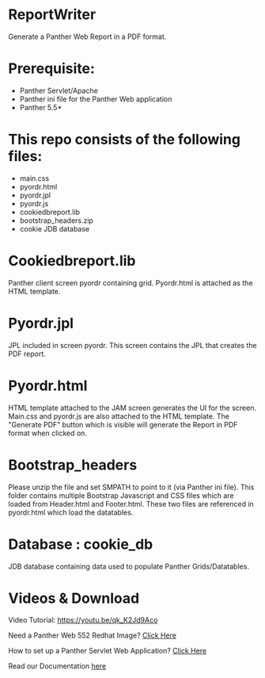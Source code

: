 # ReportWriter
Generate a Panther Web Report in a PDF format.

# Prerequisite:
  * Panther Servlet/Apache
  * Panther ini file for the Panther Web application
  * Panther 5.5*

# This repo consists of the following files:
  * main.css
  * pyordr.html
  * pyordr.jpl
  * pyordr.js
  * cookiedbreport.lib
  * bootstrap_headers.zip
  * cookie JDB database
  
# Cookiedbreport.lib
Panther client screen pyordr containing grid. Pyordr.html  is attached as the HTML template.

# Pyordr.jpl
 JPL included in screen pyordr. This screen contains the JPL  that creates the PDF report.  

# Pyordr.html
HTML template attached to the JAM screen generates the UI for the screen. Main.css and pyordr.js are also attached to the HTML template. The "Generate PDF" button which is visible will generate the Report in PDF format when clicked on.

# Bootstrap_headers
Please unzip the file and set SMPATH to point to it (via Panther ini file). This folder contains multiple Bootstrap Javascript and CSS files which are loaded from Header.html and Footer.html. These two files are referenced in pyordr.html which load the datatables.

# Database : cookie_db
JDB database containing data used to populate Panther Grids/Datatables.

# Videos & Download
Video Tutorial: https://youtu.be/qk_K2Jd9Aco

Need a Panther Web 552 Redhat Image? [Click Here](https://hub.docker.com/r/prolificspanther/pantherweb "Named link title") 

How to set up a Panther Servlet Web Application? [Click Here](https://github.com/ProlificsPanther/PantherWeb/releases "Named link title")

Read our Documentation [here](https://docs.prolifics.com)
